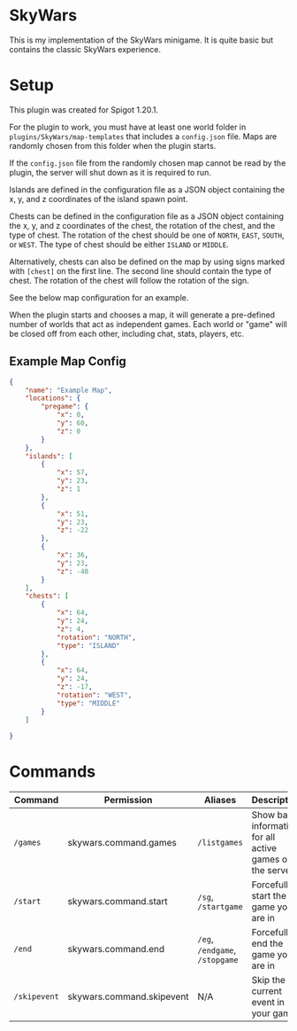# SkyWars

This is my implementation of the SkyWars minigame. It is quite basic but contains the classic SkyWars experience.

# Setup

This plugin was created for Spigot 1.20.1.

For the plugin to work, you must have at least one world folder in `plugins/SkyWars/map-templates` that includes
a `config.json` file. Maps are randomly chosen from this folder when the plugin starts.

If the `config.json` file from the randomly chosen map cannot be read by the plugin, the server will shut down as it is required
to run.

Islands are defined in the configuration file as a JSON object containing the x, y, and z coordinates of the island spawn point. 

Chests can be defined in the configuration file as a JSON object containing the x, y, and z coordinates of the chest, the rotation
of the chest, and the type of chest. The rotation of the chest should be one of `NORTH`, `EAST`, `SOUTH`, or `WEST`. The type of chest
should be either `ISLAND` or `MIDDLE`. 

Alternatively, chests can also be defined on the map by using signs marked with `[chest]` on the first line. The second line 
should contain the type of chest. The rotation of the chest will follow the rotation of the sign.

See the below map configuration for an example.

When the plugin starts and chooses a map, it will generate a pre-defined number of worlds that act as independent games. Each world or
"game" will be closed off from each other, including chat, stats, players, etc.

## Example Map Config

```json
{
    "name": "Example Map",
    "locations": {
        "pregame": {
            "x": 0,
            "y": 60,
            "z": 0
        }
    },
    "islands": [
        {
            "x": 57,
            "y": 23,
            "z": 1
        },
        {
            "x": 51,
            "y": 23,
            "z": -22
        },
        {
            "x": 36,
            "y": 23,
            "z": -40
        }
    ],
    "chests": [
        {
            "x": 64,
            "y": 24,
            "z": 4,
            "rotation": "NORTH",
            "type": "ISLAND"
        },
        {
            "x": 64,
            "y": 24,
            "z": -17,
            "rotation": "WEST",
            "type": "MIDDLE"
        }
    ]
    
}
```

# Commands
| Command      | Permission                | Aliases                        | Description                                                                                    |
|--------------|---------------------------|--------------------------------|------------------------------------------------------------------------------------------------|
| `/games`     | skywars.command.games     | `/listgames`                   | Show basic information for all active games on the server                                      |
| `/start`     | skywars.command.start     | `/sg`, `/startgame`            | Forcefully start the game you are in                                                           |
| `/end`       | skywars.command.end       | `/eg`, `/endgame`, `/stopgame` | Forcefully end the game you are in                                                             |
| `/skipevent` | skywars.command.skipevent | N/A                            | Skip the current event in your game                                                            |
